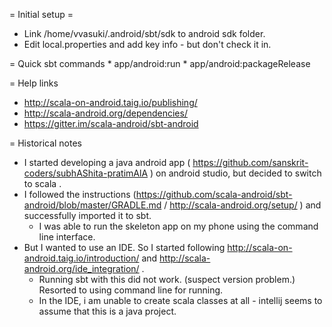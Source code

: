 = Initial setup =
* Link /home/vvasuki/.android/sbt/sdk to android sdk folder.
* Edit local.properties and add key info - but don't check it in.

= Quick sbt commands
    * app/android:run
    * app/android:packageRelease

= Help links
* <http://scala-on-android.taig.io/publishing/>
* <http://scala-android.org/dependencies/>
* <https://gitter.im/scala-android/sbt-android>

= Historical notes
* I started developing a java android app ( https://github.com/sanskrit-coders/subhAShita-pratimAlA ) on android studio, but decided to switch to scala .
* I followed the instructions (https://github.com/scala-android/sbt-android/blob/master/GRADLE.md / http://scala-android.org/setup/ ) and successfully imported it to sbt.
  * I was able to run the skeleton app on my phone using the command line interface.
* But I wanted to use an IDE. So I started following http://scala-on-android.taig.io/introduction/ and http://scala-android.org/ide_integration/ .
  * Running sbt with this did not work. (suspect version problem.) Resorted to using command line for running.
  * In the IDE, i am unable to create scala classes at all - intellij seems to assume that this is a java project.

